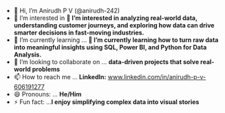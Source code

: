 - 👋 Hi, I’m Anirudh P V (@anirudh-242)
- 👀 I’m interested in **👀 I’m interested in analyzing real-world data, understanding customer journeys, and exploring how data can drive smarter decisions in fast-moving industries.**
- 🌱 I’m currently learning ... **🌱 I’m currently learning how to turn raw data into meaningful insights using SQL, Power BI, and Python for Data Analysis.**
- 💞️ I’m looking to collaborate on ... **data-driven projects that solve real-world problems**
- 📫 How to reach me ... **LinkedIn:** www.linkedin.com/in/anirudh-p-v-606191277 
- 😄 Pronouns: ... **He/Him**
- ⚡ Fun fact: ...**I enjoy simplifying complex data into visual stories**

<!---
anirudh-242/anirudh-242 is a ✨ special ✨ repository because its `README.md` (this file) appears on your GitHub profile.
You can click the Preview link to take a look at your changes.
--->
